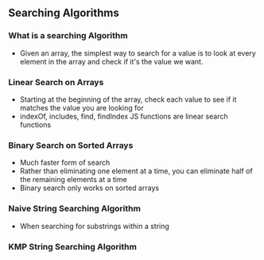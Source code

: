## Searching Algorithms

### What is a searching Algorithm
  * Given an array, the simplest way to search for a value is to look at every
    element in the array and check if it's the value we want.

### Linear Search on Arrays
  * Starting at the beginning of the array, check each value to see if it matches the 
    value you are looking for
  * indexOf, includes, find, findIndex JS functions are linear search functions

### Binary Search on Sorted Arrays
  * Much faster form of search
  * Rather than eliminating one element at a time, you can eliminate half of the remaining elements
    at a time
  * Binary search only works on sorted arrays

### Naive String Searching Algorithm
  * When searching for substrings within a string


### KMP String Searching Algorithm